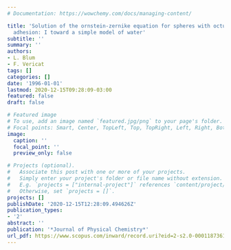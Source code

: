 ```yaml
---
# Documentation: https://wowchemy.com/docs/managing-content/

title: 'Solution of the ornstein-zernike equation for spheres with octupolar surface
  adhesion: I toward a simple model of water'
subtitle: ''
summary: ''
authors:
- L. Blum
- F. Vericat
tags: []
categories: []
date: '1996-01-01'
lastmod: 2020-12-15T09:28:09-03:00
featured: false
draft: false

# Featured image
# To use, add an image named `featured.jpg/png` to your page's folder.
# Focal points: Smart, Center, TopLeft, Top, TopRight, Left, Right, BottomLeft, Bottom, BottomRight.
image:
  caption: ''
  focal_point: ''
  preview_only: false

# Projects (optional).
#   Associate this post with one or more of your projects.
#   Simply enter your project's folder or file name without extension.
#   E.g. `projects = ["internal-project"]` references `content/project/deep-learning/index.md`.
#   Otherwise, set `projects = []`.
projects: []
publishDate: '2020-12-15T12:28:09.494626Z'
publication_types:
- '2'
abstract: ''
publication: '*Journal of Physical Chemistry*'
url_pdf: https://www.scopus.com/inward/record.uri?eid=2-s2.0-0001187361&partnerID=40&md5=0410b256ee876de6f96550aa9419ab01
---
```

